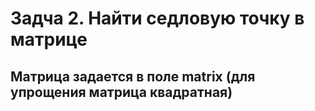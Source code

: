 # Задча 2. Найти седловую точку в матрице

## Матрица задается в поле matrix (для упрощения матрица квадратная)